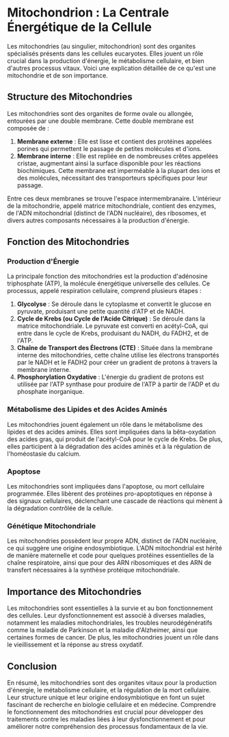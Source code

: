 # Mitochondrion : La Centrale Énergétique de la Cellule

Les mitochondries (au singulier, mitochondrion) sont des organites spécialisés présents dans les cellules eucaryotes. Elles jouent un rôle crucial dans la production d'énergie, le métabolisme cellulaire, et bien d'autres processus vitaux. Voici une explication détaillée de ce qu'est une mitochondrie et de son importance.

## Structure des Mitochondries

Les mitochondries sont des organites de forme ovale ou allongée, entourées par une double membrane. Cette double membrane est composée de :

1. **Membrane externe** : Elle est lisse et contient des protéines appelées porines qui permettent le passage de petites molécules et d'ions.
2. **Membrane interne** : Elle est repliée en de nombreuses crêtes appelées cristae, augmentant ainsi la surface disponible pour les réactions biochimiques. Cette membrane est imperméable à la plupart des ions et des molécules, nécessitant des transporteurs spécifiques pour leur passage.

Entre ces deux membranes se trouve l'espace intermembranaire. L'intérieur de la mitochondrie, appelé matrice mitochondriale, contient des enzymes, de l'ADN mitochondrial (distinct de l'ADN nucléaire), des ribosomes, et divers autres composants nécessaires à la production d'énergie.

## Fonction des Mitochondries

### Production d'Énergie

La principale fonction des mitochondries est la production d'adénosine triphosphate (ATP), la molécule énergétique universelle des cellules. Ce processus, appelé respiration cellulaire, comprend plusieurs étapes :

1. **Glycolyse** : Se déroule dans le cytoplasme et convertit le glucose en pyruvate, produisant une petite quantité d'ATP et de NADH.
2. **Cycle de Krebs (ou Cycle de l'Acide Citrique)** : Se déroule dans la matrice mitochondriale. Le pyruvate est converti en acétyl-CoA, qui entre dans le cycle de Krebs, produisant du NADH, du FADH2, et de l'ATP.
3. **Chaîne de Transport des Électrons (CTE)** : Située dans la membrane interne des mitochondries, cette chaîne utilise les électrons transportés par le NADH et le FADH2 pour créer un gradient de protons à travers la membrane interne.
4. **Phosphorylation Oxydative** : L'énergie du gradient de protons est utilisée par l'ATP synthase pour produire de l'ATP à partir de l'ADP et du phosphate inorganique.

### Métabolisme des Lipides et des Acides Aminés

Les mitochondries jouent également un rôle dans le métabolisme des lipides et des acides aminés. Elles sont impliquées dans la bêta-oxydation des acides gras, qui produit de l'acétyl-CoA pour le cycle de Krebs. De plus, elles participent à la dégradation des acides aminés et à la régulation de l'homéostasie du calcium.

### Apoptose

Les mitochondries sont impliquées dans l'apoptose, ou mort cellulaire programmée. Elles libèrent des protéines pro-apoptotiques en réponse à des signaux cellulaires, déclenchant une cascade de réactions qui mènent à la dégradation contrôlée de la cellule.

### Génétique Mitochondriale

Les mitochondries possèdent leur propre ADN, distinct de l'ADN nucléaire, ce qui suggère une origine endosymbiotique. L'ADN mitochondrial est hérité de manière maternelle et code pour quelques protéines essentielles de la chaîne respiratoire, ainsi que pour des ARN ribosomiques et des ARN de transfert nécessaires à la synthèse protéique mitochondriale.

## Importance des Mitochondries

Les mitochondries sont essentielles à la survie et au bon fonctionnement des cellules. Leur dysfonctionnement est associé à diverses maladies, notamment les maladies mitochondriales, les troubles neurodégénératifs comme la maladie de Parkinson et la maladie d'Alzheimer, ainsi que certaines formes de cancer. De plus, les mitochondries jouent un rôle dans le vieillissement et la réponse au stress oxydatif.

## Conclusion

En résumé, les mitochondries sont des organites vitaux pour la production d'énergie, le métabolisme cellulaire, et la régulation de la mort cellulaire. Leur structure unique et leur origine endosymbiotique en font un sujet fascinant de recherche en biologie cellulaire et en médecine. Comprendre le fonctionnement des mitochondries est crucial pour développer des traitements contre les maladies liées à leur dysfonctionnement et pour améliorer notre compréhension des processus fondamentaux de la vie.